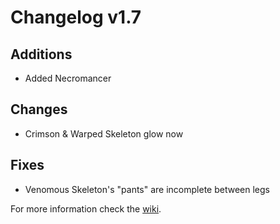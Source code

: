# Changelog v1.7

## Additions
- Added Necromancer

## Changes
- Crimson & Warped Skeleton glow now

## Fixes
- Venomous Skeleton's "pants" are incomplete between legs

For more information check the [wiki](https://www.nemonotfound.com/minecraft-mods/nemos-creatures).